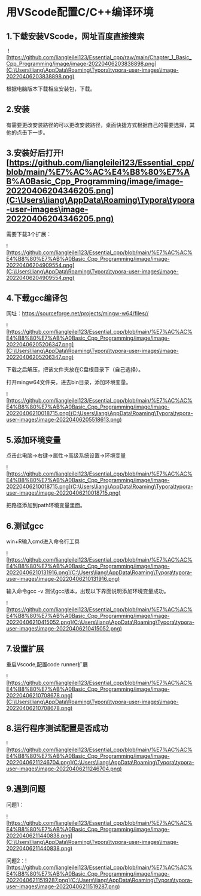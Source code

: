 # 用VScode配置C/C++编译环境

## 1.下载安装VScode，网址百度直接搜索

​	![https://github.com/liangleilei123/Essential_cpp/raw/main/Chapter_1_Basic_Cpp_Programming/image/image-20220406203838898.png](C:\Users\liang\AppData\Roaming\Typora\typora-user-images\image-20220406203838898.png)

根据电脑版本下载相应安装包，下载。

## 2.安装

有需要更改安装路径的可以更改安装路径，桌面快捷方式根据自己的需要选择，其他的点击下一步。



## 3.安装好后打开![https://github.com/liangleilei123/Essential_cpp/blob/main/%E7%AC%AC%E4%B8%80%E7%AB%A0Basic_Cpp_Programming/image/image-20220406204346205.png](C:\Users\liang\AppData\Roaming\Typora\typora-user-images\image-20220406204346205.png)

需要下载3个扩展：

![https://github.com/liangleilei123/Essential_cpp/blob/main/%E7%AC%AC%E4%B8%80%E7%AB%A0Basic_Cpp_Programming/image/image-20220406204909554.png](C:\Users\liang\AppData\Roaming\Typora\typora-user-images\image-20220406204909554.png)

## 4.下载gcc编译包

网址：https://sourceforge.net/projects/mingw-w64/files//

![https://github.com/liangleilei123/Essential_cpp/blob/main/%E7%AC%AC%E4%B8%80%E7%AB%A0Basic_Cpp_Programming/image/image-20220406205206347.png](C:\Users\liang\AppData\Roaming\Typora\typora-user-images\image-20220406205206347.png)

下载之后解压，把该文件夹放在C盘根目录下（自己选择）。

打开mingw64文件夹，进去bin目录，添加环境变量。

![https://github.com/liangleilei123/Essential_cpp/blob/main/%E7%AC%AC%E4%B8%80%E7%AB%A0Basic_Cpp_Programming/image/image-20220406210018715.png](C:\Users\liang\AppData\Roaming\Typora\typora-user-images\image-20220406205518613.png)

## 5.添加环境变量

点击此电脑->右键->属性->高级系统设置->环境变量

![https://github.com/liangleilei123/Essential_cpp/blob/main/%E7%AC%AC%E4%B8%80%E7%AB%A0Basic_Cpp_Programming/image/image-20220406210018715.png](C:\Users\liang\AppData\Roaming\Typora\typora-user-images\image-20220406210018715.png)

把路径添加到path环境变量里面。

## 6.测试gcc

win+R输入cmd进入命令行工具

![https://github.com/liangleilei123/Essential_cpp/blob/main/%E7%AC%AC%E4%B8%80%E7%AB%A0Basic_Cpp_Programming/image/image-20220406210131916.png](C:\Users\liang\AppData\Roaming\Typora\typora-user-images\image-20220406210131916.png)

输入命令gcc -v 测试gcc版本，出现以下界面说明添加环境变量成功。

![https://github.com/liangleilei123/Essential_cpp/blob/main/%E7%AC%AC%E4%B8%80%E7%AB%A0Basic_Cpp_Programming/image/image-20220406210415052.png](C:\Users\liang\AppData\Roaming\Typora\typora-user-images\image-20220406210415052.png)

## 7.设置扩展

重启Vscode,配置code runner扩展

![https://github.com/liangleilei123/Essential_cpp/blob/main/%E7%AC%AC%E4%B8%80%E7%AB%A0Basic_Cpp_Programming/image/image-20220406210708678.png](C:\Users\liang\AppData\Roaming\Typora\typora-user-images\image-20220406210708678.png)

## 8.运行程序测试配置是否成功

![https://github.com/liangleilei123/Essential_cpp/blob/main/%E7%AC%AC%E4%B8%80%E7%AB%A0Basic_Cpp_Programming/image/image-20220406211246704.png](C:\Users\liang\AppData\Roaming\Typora\typora-user-images\image-20220406211246704.png)

## 9.遇到问题

问题1：

![https://github.com/liangleilei123/Essential_cpp/blob/main/%E7%AC%AC%E4%B8%80%E7%AB%A0Basic_Cpp_Programming/image/image-20220406211440838.png](C:\Users\liang\AppData\Roaming\Typora\typora-user-images\image-20220406211440838.png)

问题2：![https://github.com/liangleilei123/Essential_cpp/blob/main/%E7%AC%AC%E4%B8%80%E7%AB%A0Basic_Cpp_Programming/image/image-20220406211519287.png](C:\Users\liang\AppData\Roaming\Typora\typora-user-images\image-20220406211519287.png)
